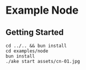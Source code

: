 # Example Node

## Getting Started

```
cd ../.. && bun install
cd examples/node
bun install
./ake start assets/cn-01.jpg
```
